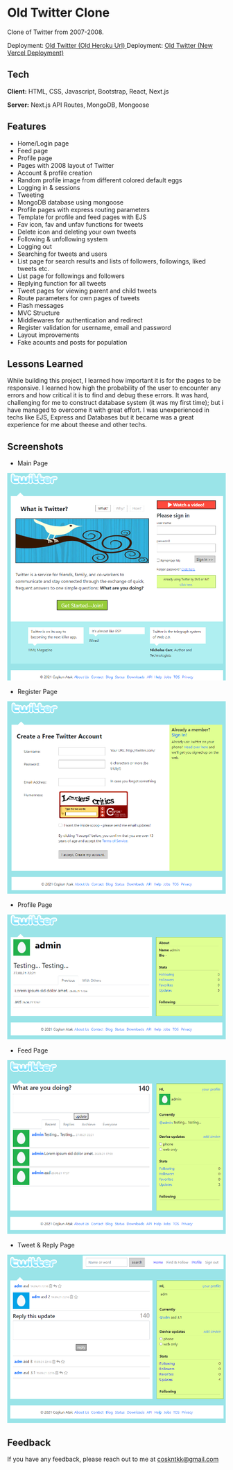 
# Old Twitter Clone

Clone of Twitter from 2007-2008. 

Deployment: [ Old Twitter (Old Heroku Url) ]( https://old-twitter.herokuapp.com/ )
Deployment: [ Old Twitter (New Vercel Deployment) ]( https://old-twitter.vercel.app/ )

## Tech

**Client:** HTML, CSS, Javascript, Bootstrap, React, Next.js

**Server:** Next.js API Routes, MongoDB, Mongoose

## Features

- Home/Login page
- Feed page
- Profile page
- Pages with 2008 layout of Twitter
- Account & profile creation
- Random profile image from different colored default eggs
- Logging in & sessions
- Tweeting
- MongoDB database using mongoose
- Profile pages with express routing parameters
- Template for profile and feed pages with EJS
- Fav icon, fav and unfav functions for tweets
- Delete icon and deleting your own tweets
- Following & unfollowing system
- Logging out
- Searching for tweets and users
- List page for search results and lists of followers, followings, liked tweets etc.
- List page for followings and followers
- Replying function for all tweets
- Tweet pages for viewing parent and child tweets
- Route parameters for own pages of tweets
- Flash messages
- MVC Structure
- Middlewares for authentication and redirect
- Register validation for username, email and password
- Layout improvements
- Fake acounts and posts for population

## Lessons Learned

While building this project, I learned how important it is for the pages to be responsive.
I learned how high the probability of the user to encounter any errors and how critical it is to find and debug these errors.
It was hard, challenging for me to construct database system (it was my first time); but i have managed to overcome it with great effort.
I was unexperienced in techs like EJS, Express and Databases but it became was a great experience for me about theese and other techs.


## Screenshots

- Main Page
<img src="readme_images\1.png" alt="screenshot-1">

- Register Page
<img src="readme_images\2.png" alt="screenshot-2">

- Profile Page
<img src="readme_images\3.png" alt="screenshot-3">

- Feed Page
<img src="readme_images\4.png" alt="screenshot-4">

- Tweet & Reply Page
<img src="readme_images\5.png" alt="screenshot-4">


## Feedback

If you have any feedback, please reach out to me at coskntkk@gmail.com
